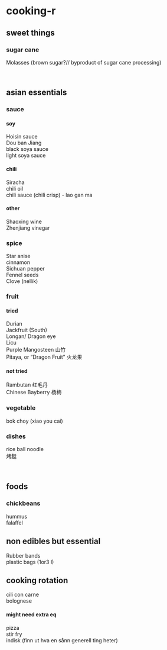 # cooking-r

## sweet things
### sugar cane
Molasses (brown sugar?// byproduct of sugar cane processing)         

<br>

## asian essentials 
### sauce
#### soy
Hoisin sauce     
Dou ban Jiang     
black soya sauce     
light soya sauce          
#### chili
Siracha     
chili oil     
chili sauce (chili crisp) - lao gan ma   
#### other
Shaoxing wine     
Zhenjiang vinegar

### spice
Star anise     
cinnamon     
Sichuan pepper     
Fennel seeds      
Clove (nellik)       

### fruit 
#### tried
Durian      
Jackfruit (South)    
Longan/ Dragon eye    
Licu       
Purple Mangosteen 山竹     
Pitaya, or “Dragon Fruit” 火龙果           
#### not tried
Rambutan 红毛丹    
Chinese Bayberry 杨梅     

### vegetable
bok choy (xiao you cai)      

### dishes

rice ball noodle      
烤麸    

<br>

## foods
### chickbeans
hummus   
falaffel     

## non edibles but essential
Rubber bands      
plastic bags (1or3 l)     

## cooking rotation
cili con carne       
bolognese      
#### might need extra eq
pizza     
stir fry       
indisk (finn ut hva en sånn generell ting heter)          

